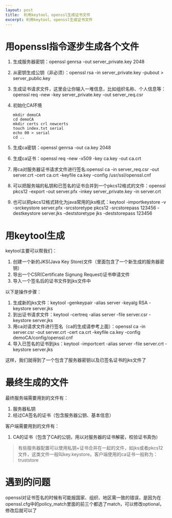 ```yaml
---
layout: post
title:  利用keytool、openssl生成证书文件
excerpt: 利用keytool、openssl生成证书文件
---
```

# 用openssl指令逐步生成各个文件

 1. 生成服务器密钥：openssl genrsa -out server_private.key 2048
 2. 从密钥生成公钥（非必须）：openssl rsa -in server_private.key -pubout > server_public.key
 3. 生成证书请求文件，这里会让你输入一堆信息，比如组织名称、个人信息等：openssl req -new -key server_private.key -out server_req.csr
 4. 初始化CA环境
    ```
    mkdir demoCA
    cd demoCA
    mkdir certs crl newcerts
    touch index.txt serial
    echo 00 > serial
    cd ..
    ```

 4. 生成ca密钥：openssl genrsa -out ca.key 2048
 5. 生成ca证书：openssl req -new -x509 -key ca.key -out ca.crt
 6. 用ca对服务器证书请求文件进行签名:openssl ca -in server_req.csr -out server.crt -cert ca.crt -keyfile ca.key -config /usr/ssl/openssl.cnf
 7. 可以把服务端的私钥和已签名的证书合并到一个pkcs12格式的文件：openssl pkcs12 -export -out server.pfx -inkey server_private.key -in server.crt  
 8. 也可以把pkcs12格式转化为java常用的jks格式：keytool -importkeystore -v -srckeystore server.pfx -srcstoretype pkcs12 -srcstorepass 123456 -destkeystore server.jks -deststoretype jks -deststorepass 123456


# 用keytool生成
keytool主要可以帮我们：

 1. 创建一个新的JKS(Java Key Store)文件（里面包含了一个新生成的服务器密钥）
 2. 导出一个CSR(Certificate Signung Request)证书申请文件
 3. 导入一个签名后的证书文件到jks文件中

以下是操作步骤：

 1. 生成新的jks文件：keytool -genkeypair -alias server -keyalg RSA -keystore server.jks
 2. 到出证书请求文件：keytool -certreq -alias server -file server.csr -keystore server.jks
 3. 用ca对请求文件进行签名（ca的生成请参考上面）：openssl ca -in server.csr -out server.crt -cert ca.crt -keyfile ca.key -config demoCA/config/openssl.cnf
 4. 导入已签名的证书到jks：keytool -importcert -alias server -file server.crt -keystore server.jks

这样，我们就得到了一个包含了服务器密钥以及已签名证书的jks文件了

# 最终生成的文件
最终服务端需要用到的文件有：
 1. 服务器私钥
 2. 经过CA签名的证书（包含服务器公钥、基本信息）

客户端需要用到的文件有：
 1. CA的证书（包含了CA的公钥，用以对服务器的证书解密，校验证书真伪）

> 有些服务器配置可以使用私钥+证书合并在一起的文件，如jks或者pkcs12文件，这类文件一般叫key.keystore。客户端使用的ca证书一般称为：truststore


# 遇到的问题
openssl对证书签名的时候有可能报国家、组织、地区需一致的错误，是因为在openssl.cfg中的policy_match里面的前三个都选了match，可以修改optional，修改后就可以了
 
 
